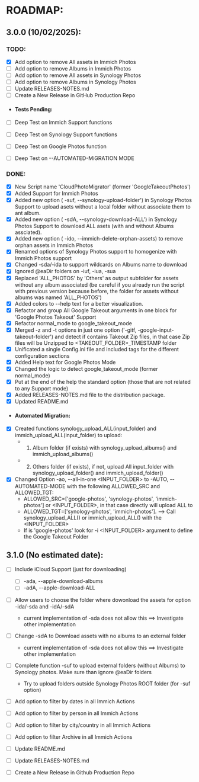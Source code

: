 # ROADMAP:

## 3.0.0 (10/02/2025):
### TODO:
- [x] Add option to remove All assets in Immich Photos
- [ ] Add option to remove Albums in Immich Photos
- [ ] Add option to remove All assets in Synology Photos
- [ ] Add option to remove Albums in Synology Photos
- [ ] Update RELEASES-NOTES.md
- [ ] Create a New Release in GitHub Production Repo

- #### Tests Pending:
- [ ] Deep Test on Immich Support functions
- [ ] Deep Test on Synology Support functions
- [ ] Deep Test on Google Photos function
- [ ] Deep Test on --AUTOMATED-MiGRATION MODE


### DONE:

- [x] New Script name 'CloudPhotoMigrator' (former 'GoogleTakeoutPhotos')
- [x] Added Support for Immich Photos
- [x] Added new option ( -suf, --synology-upload-folder') in Synology Photos Support to upload asets without a local folder without associate them to ant album. 
- [x] Added new option ( -sdA, --synology-download-ALL') in Synology Photos Support to download ALL asets (with and without Albums assciated). 
- [x] Added new option ( -ido, --immich-delete-orphan-assets) to remove orphan assets in Immich Photos
- [x] Renamed options of Synology Photos support to homogenize with Immich Photos support
- [x] Changed -sda/-ida to support wildcards on Albums name to download
- [x] Ignored @eaDir folders on -iuf, -iua, -sua
- [x] Replaced 'ALL_PHOTOS' by 'Others' as output subfolder for assets without any album associated (be careful if you already run the script with previous version because before, the folder for assets without albums was named 'ALL_PHOTOS')
- [x] Added colors to --help text for a better visualization.
- [x] Refactor and group All Google Takeout arguments in one block for 'Google Photos Takeout' Support
- [X] Refactor normal_mode to google_takeout_mode
- [x] Merged -z and -t options in just one option ('-gitf, -google-input-takeout-folder') and detect if contains Takeout Zip files, in that case Zip files will be Unzipped to <TAKEOUT_FOLDER>_TIMESTAMP folder
- [x] Unificated a single Config.ini file and included tags for the different configuration sections
- [x] Added Help text for Google Photos Mode
- [x] Changed the logic to detect google_takeout_mode (former normal_mode)
- [x] Put at the end of the help the standard option (those that are not related to any Support mode)
- [x] Added RELEASES-NOTES.md file to the distribution package.
- [x] Updated README.md
- #### Automated Migration:
- [x] Created functions synology_upload_ALL(input_folder) and immich_upload_ALL(input_folder) to upload:
    - 1. Album folder (if exists) with synology_upload_albums() and immich_upload_albums()
    - 2. Others folder (if exists), if not, upload All input_folder with synology_upload_folder() and immich_upload_folder()
- [x] Changed Option -ao, --all-in-one <INPUT_FOLDER> to -AUTO, --AUTOMATED-MODE <SRC> <TGT> with the following ALLOWED_SRC and ALLOWED_TGT:
    - ALLOWED_SRC=['google-photos', 'synology-photos', 'immich-photos'] or <INPUT_FOLDER>, in that case directly will upload ALL to <TGT>  
    - ALLOWED_TGT=['synology-photos', 'immich-photos']. --> Call synology_upload_ALL() or immich_upload_ALL() with the <INPUT_FOLDER>  
    - If is 'google-photos' look for -i <INPUT_FOLDER> argument to define the Google Takeout Folder


## 3.1.0 (No estimated date):
- [ ] Include iCloud Support (just for downloading)
    - [ ] -ada, --apple-download-albums
    - [ ] -adA, --apple-download-ALL
- [ ] Allow users to choose the folder where dowonload the assets for option -ida/-sda and -idA/-sdA 
  - current implementation of -sda does not allow this ==> Investigate other implementation
- [ ] Change -sdA to Download assets with no albums to an external folder
  - current implementation of -sda does not allow this ==> Investigate other implementation
- [ ] Complete function -suf to upload external folders (without Albums) to Synology photos. Make sure than ignore @eaDir folders
  - Try to upload folders outside Synology Photos ROOT folder (for -suf option)
- [ ] Add option to filter by dates in all Immich Actions
- [ ] Add option to filter by person in all Immich Actions
- [ ] Add option to filter by city/country in all Immich Actions
- [ ] Add option to filter Archive in all Immich Actions
- [ ] Update README.md
- [ ] Update RELEASES-NOTES.md
- [ ] Create a New Release in Github Production Repo



